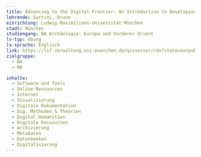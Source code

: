```yaml
---
title: Advancing to the Digital Frontier: An Introduction to Developing and Managing Digital Collections
lehrende: Sartini, Bruno
einrichtung: Ludwig-Maximilians-Universität München
stadt: München
studiengang: BA Archäologie: Europa und Vorderer Orient
lv-typ: Übung
lv-sprache: Englisch
link: https://lsf.verwaltung.uni-muenchen.de/qisserver/rds?state=verpublish&status=init&vmfile=no&publishid=1046250&moduleCall=webInfo&publishConfFile=webInfo&publishSubDir=veranstaltung
zielgruppe:
  - BA
  - MA

inhalte:
  - Software und Tools
  - Online-Ressourcen
  - Internet
  - Visualisierung
  - Digitale Dokumentation
  - Dig. Methoden & Theorien
  - Digital Humanities
  - Digitale Ressourcen
  - Archivierung
  - Metadaten
  - Datenbanken
  - Digitalisierung
---
```

 
